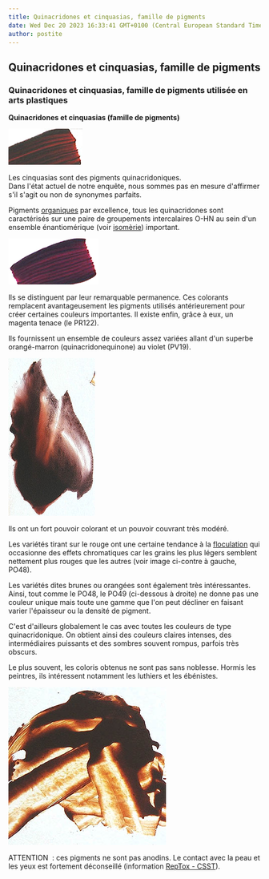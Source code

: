 ```yaml
---
title: Quinacridones et cinquasias, famille de pigments
date: Wed Dec 20 2023 16:33:41 GMT+0100 (Central European Standard Time)
author: postite
---
```


## Quinacridones et cinquasias, famille de pigments
### Quinacridones et cinquasias, famille de pigments utilisée en arts plastiques
 **Quinacridones et cinquasias (famille de pigments)**  

![](images/quinacridoneorange.jpg)

Les cinquasias sont des pigments quinacridoniques.  
Dans l'état actuel de notre enquête, nous sommes pas en mesure d'affirmer s'il s'agit ou non de synonymes parfaits.

Pigments [organiques](organiquesvsinorganiques.html) par excellence, tous les quinacridones sont caractérisés sur une paire de groupements intercalaires O-HN au sein d'un ensemble énantiomérique (voir [isomèrie](isomerie.html)) important.

![](images/quinacridoncarm.jpg)

Ils se distinguent par leur remarquable permanence. Ces colorants remplacent avantageusement les pigments utilisés antérieurement pour créer certaines couleurs importantes. Il existe enfin, grâce à eux, un magenta tenace (le PR122).

Ils fournissent un ensemble de couleurs assez variées allant d'un superbe orangé-marron (quinacridonequinone) au violet (PV19).

![](images/cinquasiagoldkremer48vw.jpg)

Ils ont un fort pouvoir colorant et un pouvoir couvrant très modéré.

Les variétés tirant sur le rouge ont une certaine tendance à la [floculation](pigments.html#aptitudealafloculation) qui occasionne des effets chromatiques car les grains les plus légers semblent nettement plus rouges que les autres (voir image ci-contre à gauche, PO48).

Les variétés dites brunes ou orangées sont également très intéressantes. Ainsi, tout comme le PO48, le PO49 (ci-dessous à droite) ne donne pas une couleur unique mais toute une gamme que l'on peut décliner en faisant varier l'épaisseur ou la densité de pigment.

C'est d'ailleurs globalement le cas avec toutes les couleurs de type quinacridonique. On obtient ainsi des couleurs claires intenses, des intermédiaires puissants et des sombres souvent rompus, parfois très obscurs.

Le plus souvent, les coloris obtenus ne sont pas sans noblesse. Hormis les peintres, ils intéressent notamment les luthiers et les ébénistes.

![](images/cinquasiagoldkremer49vw.jpg)

ATTENTION  : ces pigments ne sont pas anodins. Le contact avec la peau et les yeux est fortement déconseillé (information [RepTox - CSST](liensutiles.html#csst)).

